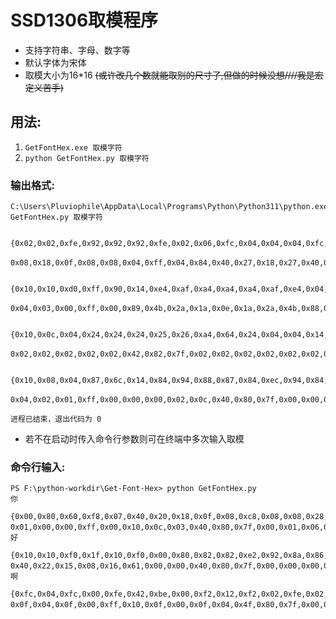 # SSD1306取模程序

* 支持字符串、字母、数字等
* 默认字体为宋体
* 取模大小为16*16
~~(或许改几个数就能取别的尺寸了,但做的时候没想////我是宏定义苦手)~~

## 用法:

1. `GetFontHex.exe 取模字符`
2. `python GetFontHex.py 取模字符`


### 输出格式:
    C:\Users\Pluviophile\AppData\Local\Programs\Python\Python311\python.exe GetFontHex.py 取模字符 

	    {0x02,0x02,0xfe,0x92,0x92,0x92,0xfe,0x02,0x06,0xfc,0x04,0x04,0x04,0xfc,0x00,0x00,
	    0x08,0x18,0x0f,0x08,0x08,0x04,0xff,0x04,0x84,0x40,0x27,0x18,0x27,0x40,0x80,0x00},//"取",

	    {0x10,0x10,0xd0,0xff,0x90,0x14,0xe4,0xaf,0xa4,0xa4,0xa4,0xaf,0xe4,0x04,0x00,0x00,
	    0x04,0x03,0x00,0xff,0x00,0x89,0x4b,0x2a,0x1a,0x0e,0x1a,0x2a,0x4b,0x88,0x80,0x00},//"模",

	    {0x10,0x0c,0x04,0x24,0x24,0x24,0x25,0x26,0xa4,0x64,0x24,0x04,0x04,0x14,0x0c,0x00,
	    0x02,0x02,0x02,0x02,0x02,0x42,0x82,0x7f,0x02,0x02,0x02,0x02,0x02,0x02,0x02,0x00},//"字",

	    {0x10,0x08,0x04,0x87,0x6c,0x14,0x84,0x94,0x88,0x87,0x84,0xec,0x94,0x84,0x84,0x00,
	    0x04,0x02,0x01,0xff,0x00,0x00,0x00,0x02,0x0c,0x40,0x80,0x7f,0x00,0x00,0x00,0x00},//"符",

    进程已结束，退出代码为 0

* 若不在启动时传入命令行参数则可在终端中多次输入取模


### 命令行输入:
	PS F:\python-workdir\Get-Font-Hex> python GetFontHex.py
	你

	{0x00,0x80,0x60,0xf8,0x07,0x40,0x20,0x18,0x0f,0x08,0xc8,0x08,0x08,0x28,0x18,0x00,
	0x01,0x00,0x00,0xff,0x00,0x10,0x0c,0x03,0x40,0x80,0x7f,0x00,0x01,0x06,0x18,0x00},//"你",
	好

	{0x10,0x10,0xf0,0x1f,0x10,0xf0,0x00,0x80,0x82,0x82,0xe2,0x92,0x8a,0x86,0x80,0x00,
	0x40,0x22,0x15,0x08,0x16,0x61,0x00,0x00,0x40,0x80,0x7f,0x00,0x00,0x00,0x00,0x00},//"好",
	啊

	{0xfc,0x04,0xfc,0x00,0xfe,0x42,0xbe,0x00,0xf2,0x12,0xf2,0x02,0xfe,0x02,0x00,0x00,
	0x0f,0x04,0x0f,0x00,0xff,0x10,0x0f,0x00,0x0f,0x04,0x4f,0x80,0x7f,0x00,0x00,0x00},//"啊",

